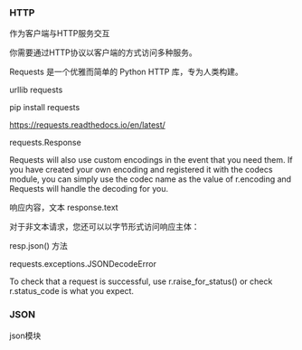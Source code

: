 ### HTTP

作为客户端与HTTP服务交互

你需要通过HTTP协议以客户端的方式访问多种服务。

Requests 是一个优雅而简单的 Python HTTP 库，专为人类构建。

urllib
requests

pip install requests

https://requests.readthedocs.io/en/latest/

requests.Response

Requests will also use custom encodings in the event that you need them. If you have created your own encoding and registered it with the codecs module, you can simply use the codec name as the value of r.encoding and Requests will handle the decoding for you.

响应内容，文本 response.text

对于非文本请求，您还可以以字节形式访问响应主体：

resp.json() 方法

requests.exceptions.JSONDecodeError

To check that a request is successful, use r.raise_for_status() or check r.status_code is what you expect.



### JSON

json模块